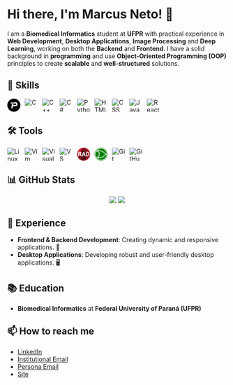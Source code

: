 # Hi there, I'm Marcus Neto! 👋


I am a **Biomedical Informatics** student at **UFPR** with practical experience in **Web Development**, **Desktop Applications**, **Image Processing** and **Deep Learning**, working on both the **Backend** and **Frontend**. I have a solid background in **programming** and use **Object-Oriented Programming (OOP)** principles to create **scalable** and **well-structured** solutions.



## 🚀 Skills

<div style="display: flex; gap: 10px;">
  <img src="https://raw.githubusercontent.com/mnetoo/mnetoo/main/assets/Pascal.png" alt="Pascal" width="30" height="30">
  <img src="https://cdn.jsdelivr.net/gh/devicons/devicon/icons/c/c-original.svg" alt="C" width="30" height="30">
  <img src="https://cdn.jsdelivr.net/gh/devicons/devicon/icons/cplusplus/cplusplus-original.svg" alt="C++" width="30" height="30">
  <img src="https://cdn.jsdelivr.net/gh/devicons/devicon/icons/csharp/csharp-original.svg" alt="C#" width="30" height="30">
  <img src="https://cdn.jsdelivr.net/gh/devicons/devicon/icons/python/python-original.svg" alt="Python" width="30" height="30">
  <img src="https://cdn.jsdelivr.net/gh/devicons/devicon/icons/html5/html5-original.svg" alt="HTML" width="30" height="30">
  <img src="https://cdn.jsdelivr.net/gh/devicons/devicon/icons/css3/css3-original.svg" alt="CSS" width="30" height="30">
  <img src="https://cdn.jsdelivr.net/gh/devicons/devicon/icons/javascript/javascript-original.svg" alt="JavaScript" width="30" height="30">
  <img src="https://cdn.jsdelivr.net/gh/devicons/devicon/icons/react/react-original.svg" alt="React" width="30" height="30">
</div>


## 🛠️ Tools

<div style="display: flex; gap: 10px;">
  <img src="https://cdn.jsdelivr.net/gh/devicons/devicon/icons/linux/linux-original.svg" alt="Linux" width="30" height="30">
  <img src="https://cdn.jsdelivr.net/gh/devicons/devicon/icons/vim/vim-original.svg" alt="Vim" width="30" height="30">
  <img src="https://cdn.jsdelivr.net/gh/devicons/devicon/icons/visualstudio/visualstudio-plain.svg" alt="Visual Studio" width="30" height="30">
  <img src="https://cdn.jsdelivr.net/gh/devicons/devicon/icons/vscode/vscode-original.svg" alt="VS Code" width="30" height="30">
  <img src="https://raw.githubusercontent.com/mnetoo/mnetoo/main/assets/rad.png" alt="RAD Studio" width="30" height="30">
  <img src="https://raw.githubusercontent.com/mnetoo/mnetoo/main/assets/logisim.png" alt="Logisim" width="30" height="30">
  <img src="https://cdn.jsdelivr.net/gh/devicons/devicon/icons/git/git-original.svg" alt="Git" width="30" height="30">
  <img src="https://cdn.jsdelivr.net/gh/devicons/devicon/icons/github/github-original.svg" alt="GitHub" width="30" height="30">
</div>


## 📊 GitHub Stats

<div align="center">
  <img height="180em" src="https://github-readme-stats.vercel.app/api?username=mnetoo&show_icons=true&theme=tokyonight&include_all_commits=true&count_private=true"/>
  <img height="180em" src="https://github-readme-stats.vercel.app/api/top-langs/?username=mnetoo&layout=compact&langs_count=7&theme=tokyonight"/>
</div>




## 💼 Experience

- **Frontend & Backend Development**: Creating dynamic and responsive applications. 📱
- **Desktop Applications**: Developing robust and user-friendly desktop applications. 🖥️



## 📚 Education

- **Biomedical Informatics** at **Federal University of Paraná (UFPR)**



## 📫 How to reach me

- [LinkedIn](https://www.linkedin.com/in/marcus-neto-a83319306/)
- [Institutional Email](marcusneto@ufpr.br)
- [Persona Email](marcusnetoo@outlook.com)
- [Site](https://mnetoo.github.io/MARCUS-NETO/)
